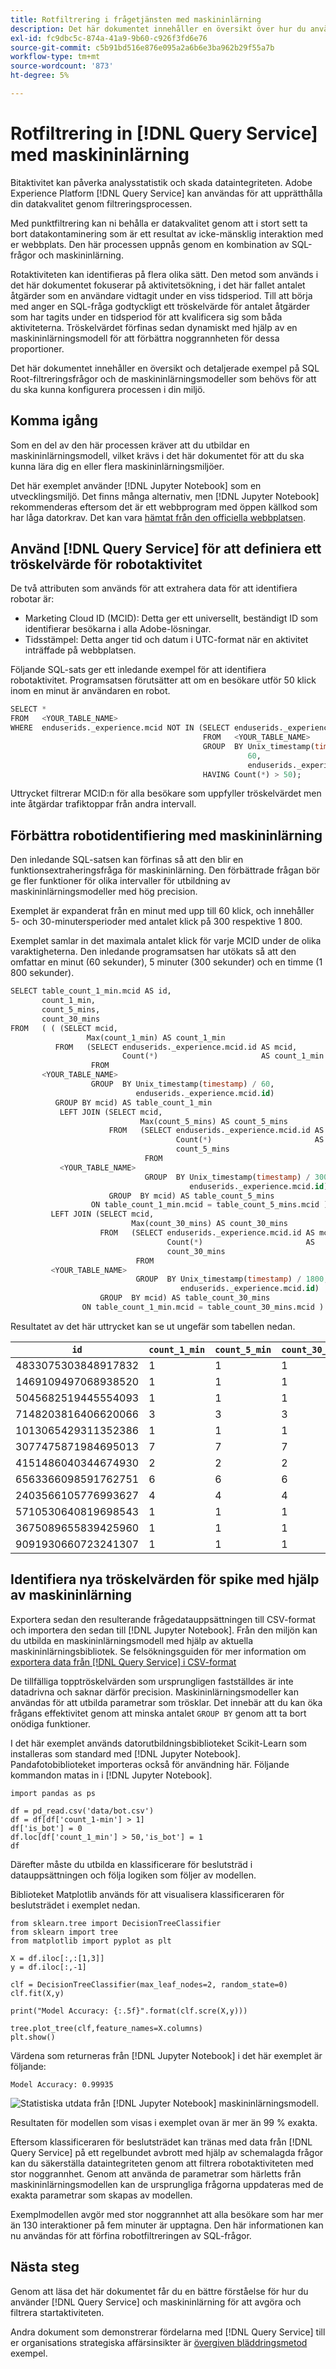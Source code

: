 ```yaml
---
title: Rotfiltrering i frågetjänsten med maskininlärning
description: Det här dokumentet innehåller en översikt över hur du använder frågetjänst och maskininlärning för att fastställa robotaktivitet och filtrera deras åtgärder från äkta besökstrafik på webben.
exl-id: fc9dbc5c-874a-41a9-9b60-c926f3fd6e76
source-git-commit: c5b91bd516e876e095a2a6b6e3ba962b29f55a7b
workflow-type: tm+mt
source-wordcount: '873'
ht-degree: 5%

---
```


# Rotfiltrering in [!DNL Query Service] med maskininlärning

Bitaktivitet kan påverka analysstatistik och skada dataintegriteten. Adobe Experience Platform [!DNL Query Service] kan användas för att upprätthålla din datakvalitet genom filtreringsprocessen.

Med punktfiltrering kan ni behålla er datakvalitet genom att i stort sett ta bort datakontaminering som är ett resultat av icke-mänsklig interaktion med er webbplats. Den här processen uppnås genom en kombination av SQL-frågor och maskininlärning.

Rotaktiviteten kan identifieras på flera olika sätt. Den metod som används i det här dokumentet fokuserar på aktivitetsökning, i det här fallet antalet åtgärder som en användare vidtagit under en viss tidsperiod. Till att börja med anger en SQL-fråga godtyckligt ett tröskelvärde för antalet åtgärder som har tagits under en tidsperiod för att kvalificera sig som båda aktiviteterna. Tröskelvärdet förfinas sedan dynamiskt med hjälp av en maskininlärningsmodell för att förbättra noggrannheten för dessa proportioner.

Det här dokumentet innehåller en översikt och detaljerade exempel på SQL Root-filtreringsfrågor och de maskininlärningsmodeller som behövs för att du ska kunna konfigurera processen i din miljö.

## Komma igång

Som en del av den här processen kräver att du utbildar en maskininlärningsmodell, vilket krävs i det här dokumentet för att du ska kunna lära dig en eller flera maskininlärningsmiljöer.

Det här exemplet använder [!DNL Jupyter Notebook] som en utvecklingsmiljö. Det finns många alternativ, men [!DNL Jupyter Notebook] rekommenderas eftersom det är ett webbprogram med öppen källkod som har låga datorkrav. Det kan vara [hämtat från den officiella webbplatsen](https://jupyter.org/).

## Använd [!DNL Query Service] för att definiera ett tröskelvärde för robotaktivitet

De två attributen som används för att extrahera data för att identifiera robotar är:

* Marketing Cloud ID (MCID): Detta ger ett universellt, beständigt ID som identifierar besökarna i alla Adobe-lösningar.
* Tidsstämpel: Detta anger tid och datum i UTC-format när en aktivitet inträffade på webbplatsen.

Följande SQL-sats ger ett inledande exempel för att identifiera robotaktivitet. Programsatsen förutsätter att om en besökare utför 50 klick inom en minut är användaren en robot.

```sql
SELECT * 
FROM   <YOUR_TABLE_NAME> 
WHERE  enduserids._experience.mcid NOT IN (SELECT enduserids._experience.mcid 
                                           FROM   <YOUR_TABLE_NAME> 
                                           GROUP  BY Unix_timestamp(timestamp) / 
                                                     60, 
                                                     enduserids._experience.mcid 
                                           HAVING Count(*) > 50);  
```

Uttrycket filtrerar MCID:n för alla besökare som uppfyller tröskelvärdet men inte åtgärdar trafiktoppar från andra intervall.

## Förbättra robotidentifiering med maskininlärning

Den inledande SQL-satsen kan förfinas så att den blir en funktionsextraheringsfråga för maskininlärning. Den förbättrade frågan bör ge fler funktioner för olika intervaller för utbildning av maskininlärningsmodeller med hög precision.

Exemplet är expanderat från en minut med upp till 60 klick, och innehåller 5- och 30-minutersperioder med antalet klick på 300 respektive 1 800.

Exemplet samlar in det maximala antalet klick för varje MCID under de olika varaktigheterna. Den inledande programsatsen har utökats så att den omfattar en minut (60 sekunder), 5 minuter (300 sekunder) och en timme (1 800 sekunder).

```sql
SELECT table_count_1_min.mcid AS id, 
       count_1_min, 
       count_5_mins, 
       count_30_mins 
FROM   ( ( (SELECT mcid, 
                 Max(count_1_min) AS count_1_min 
          FROM   (SELECT enduserids._experience.mcid.id AS mcid, 
                         Count(*)                       AS count_1_min 
                  FROM 
       <YOUR_TABLE_NAME> 
                  GROUP  BY Unix_timestamp(timestamp) / 60, 
                            enduserids._experience.mcid.id) 
          GROUP BY mcid) AS table_count_1_min 
           LEFT JOIN (SELECT mcid, 
                             Max(count_5_mins) AS count_5_mins 
                      FROM   (SELECT enduserids._experience.mcid.id AS mcid, 
                                     Count(*)                       AS 
                                     count_5_mins 
                              FROM 
           <YOUR_TABLE_NAME> 
                              GROUP  BY Unix_timestamp(timestamp) / 300, 
                                        enduserids._experience.mcid.id) 
                      GROUP  BY mcid) AS table_count_5_mins 
                  ON table_count_1_min.mcid = table_count_5_mins.mcid ) 
         LEFT JOIN (SELECT mcid, 
                           Max(count_30_mins) AS count_30_mins 
                    FROM   (SELECT enduserids._experience.mcid.id AS mcid, 
                                   Count(*)                       AS 
                                   count_30_mins 
                            FROM 
         <YOUR_TABLE_NAME> 
                            GROUP  BY Unix_timestamp(timestamp) / 1800, 
                                      enduserids._experience.mcid.id) 
                    GROUP  BY mcid) AS table_count_30_mins 
                ON table_count_1_min.mcid = table_count_30_mins.mcid ) 
```

Resultatet av det här uttrycket kan se ut ungefär som tabellen nedan.

| `id` | `count_1_min` | `count_5_min` | `count_30_min` |
|---|---|---|---|
| 4833075303848917832 | 1 | 1 | 1 |
| 1469109497068938520 | 1 | 1 | 1 |
| 5045682519445554093 | 1 | 1 | 1 |
| 7148203816406620066 | 3 | 3 | 3 |
| 1013065429311352386 | 1 | 1 | 1 |
| 3077475871984695013 | 7 | 7 | 7 |
| 4151486040344674930 | 2 | 2 | 2 |
| 6563366098591762751 | 6 | 6 | 6 |
| 2403566105776993627 | 4 | 4 | 4 |
| 5710530640819698543 | 1 | 1 | 1 |
| 3675089655839425960 | 1 | 1 | 1 |
| 9091930660723241307 | 1 | 1 | 1 |

## Identifiera nya tröskelvärden för spike med hjälp av maskininlärning

Exportera sedan den resulterande frågedatauppsättningen till CSV-format och importera den sedan till [!DNL Jupyter Notebook]. Från den miljön kan du utbilda en maskininlärningsmodell med hjälp av aktuella maskininlärningsbibliotek. Se felsökningsguiden för mer information om [exportera data från [!DNL Query Service] i CSV-format](../troubleshooting-guide.md#export-csv)

De tillfälliga topptröskelvärden som ursprungligen fastställdes är inte datadrivna och saknar därför precision. Maskininlärningsmodeller kan användas för att utbilda parametrar som trösklar. Det innebär att du kan öka frågans effektivitet genom att minska antalet `GROUP BY` genom att ta bort onödiga funktioner.

I det här exemplet används datorutbildningsbiblioteket Scikit-Learn som installeras som standard med [!DNL Jupyter Notebook]. Pandafotobiblioteket importeras också för användning här. Följande kommandon matas in i [!DNL Jupyter Notebook].

```shell
import pandas as ps

df = pd_read.csv('data/bot.csv')
df = df[df['count_1-min'] > 1]
df['is_bot'] = 0
df.loc[df['count_1_min'] > 50,'is_bot'] = 1
df
```

Därefter måste du utbilda en klassificerare för beslutsträd i datauppsättningen och följa logiken som följer av modellen.

Biblioteket Matplotlib används för att visualisera klassificeraren för beslutsträdet i exemplet nedan.

```shell
from sklearn.tree import DecisionTreeClassifier
from sklearn import tree
from matplotlib import pyplot as plt

X = df.iloc[:,:[1,3]]
y = df.iloc[:,-1]

clf = DecisionTreeClassifier(max_leaf_nodes=2, random_state=0)
clf.fit(X,y)

print("Model Accuracy: {:.5f}".format(clf.scre(X,y)))

tree.plot_tree(clf,feature_names=X.columns)
plt.show()
```

Värdena som returneras från [!DNL Jupyter Notebook] i det här exemplet är följande:

```text
Model Accuracy: 0.99935
```

![Statistiska utdata från [!DNL Jupyter Notebook] maskininlärningsmodell.](../images/use-cases/jupiter-notebook-output.png)

Resultaten för modellen som visas i exemplet ovan är mer än 99 % exakta.

Eftersom klassificeraren för beslutsträdet kan tränas med data från [!DNL Query Service] på ett regelbundet avbrott med hjälp av schemalagda frågor kan du säkerställa dataintegriteten genom att filtrera robotaktiviteten med stor noggrannhet. Genom att använda de parametrar som härletts från maskininlärningsmodellen kan de ursprungliga frågorna uppdateras med de exakta parametrar som skapas av modellen.

Exemplmodellen avgör med stor noggrannhet att alla besökare som har mer än 130 interaktioner på fem minuter är upptagna. Den här informationen kan nu användas för att förfina robotfiltreringen av SQL-frågor.

## Nästa steg

Genom att läsa det här dokumentet får du en bättre förståelse för hur du använder [!DNL Query Service] och maskininlärning för att avgöra och filtrera startaktiviteten.

Andra dokument som demonstrerar fördelarna med [!DNL Query Service] till er organisations strategiska affärsinsikter är [övergiven bläddringsmetod](./abandoned-browse.md) exempel.
